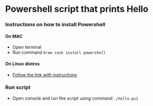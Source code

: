 # Powershell script that prints Hello

### Instructions on how to install Powershell

#### On MAC

* Open terminal
* Run command `brew cask install powershell`

#### On Linux distros

* [Follow the link with instructions](https://docs.microsoft.com/en-us/powershell/scripting/setup/installing-powershell-core-on-linux?view=powershell-6)

### Run script

* Open console and run the script using command `./hello.ps1`
